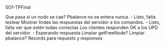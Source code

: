 SO1-TPFinal

Que pasa si un nodo se cae? Pbalance no se entera nunca. - Listo, falta testear
Mostrar lindas las respuestas del servidor a los comandos. - Listo, falta ver que estén todas correctas
Los clientes responden OK a los UPD del servidor. - Esperando respuesta
Limpiar getFreeNode? Limpiar pbalance?
Records para requests y responses
